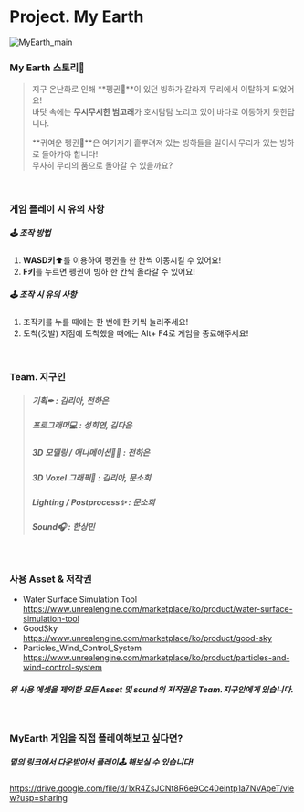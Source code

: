 # Project. My Earth
![MyEarth_main](https://user-images.githubusercontent.com/50323157/171077694-a4c9ca82-6b81-47c1-a26c-c0381d77d9a2.png)

### My Earth 스토리📜
> 지구 온난화로 인해 **펭귄🐧**이 있던 빙하가 갈라져 무리에서 이탈하게 되었어요!  
> 바닷 속에는 **무시무시한 범고래**가 호시탐탐 노리고 있어 바다로 이동하지 못한답니다.
>  
>**귀여운 펭귄🐧**은 여기저기 흩뿌려져 있는 빙하들을 밀어서 무리가 있는 빙하로 돌아가야 합니다!  
무사히 무리의 품으로 돌아갈 수 있을까요?
<br>
  
### 게임 플레이 시 유의 사항
##### 🕹 조작 방법 
1. **WASD키**⬆를 이용하여 펭귄을 한 칸씩 이동시킬 수 있어요!  
2. **F키**를 누르면 펭귄이 빙하 한 칸씩 올라갈 수 있어요!

##### 🕹 조작 시 유의 사항
1. 조작키를 누를 때에는 한 번에 한 키씩 눌러주세요!  
2. 도착(깃발) 지점에 도착했을 때에는 Alt+ F4로 게임을 종료해주세요!
  
<br>

### Team. 지구인  
> ##### 기획✒                    : 김리아, 전하은  
>##### 프로그래머💻               : 성희연, 김다은  
>##### 3D 모델링 / 애니메이션🤸‍♂️    : 전하은  
>##### 3D Voxel 그래픽🧱          : 김리아, 문소희  
>##### Lighting / Postprocess✨  : 문소희  
>##### Sound🎧                   : 한상민  

<br>

### 사용 Asset & 저작권  
- Water Surface Simulation Tool  
  https://www.unrealengine.com/marketplace/ko/product/water-surface-simulation-tool  
- GoodSky  
   https://www.unrealengine.com/marketplace/ko/product/good-sky  
- Particles_Wind_Control_System  
  https://www.unrealengine.com/marketplace/ko/product/particles-and-wind-control-system  
##### 위 사용 에셋을 제외한 모든 Asset 및 sound의 저작권은 Team.지구인에게 있습니다.  


<br>

### MyEarth 게임을 직접 플레이해보고 싶다면?
##### 밑의 링크에서 다운받아서 플레이🕹 해보실 수 있습니다! 
https://drive.google.com/file/d/1xR4ZsJCNt8R6e9Cc40eintp1a7NVApeT/view?usp=sharing
